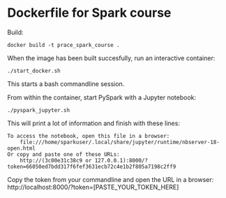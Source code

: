 # Dockerfile for Spark course

Build:
```
docker build -t prace_spark_course .
```

When the image has been built succesfully, run an interactive container:
```
./start_docker.sh
```
This starts a bash commandline session.

From within the container, start PySpark with a Jupyter notebook:
```
./pyspark_jupyter.sh
```

This will print a lot of information and finish with these lines:
```
To access the notebook, open this file in a browser:
    file:///home/sparkuser/.local/share/jupyter/runtime/nbserver-18-open.html
Or copy and paste one of these URLs:
    http://(3c00e31c38c9 or 127.0.0.1):8000/?token=66050ed7bdd317f6fef3631ecb72c4e1b2f805a7198c2ff9
```

Copy the token from your commandline and open the URL in a browser:
http://localhost:8000/?token=[PASTE_YOUR_TOKEN_HERE]
